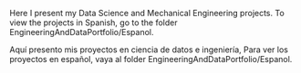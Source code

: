 Here I present my Data Science and Mechanical Engineering projects.
To view the projects in Spanish, go to the folder EngineeringAndDataPortfolio/Espanol.

Aquí presento mis proyectos en ciencia de datos e ingeniería, 
Para ver los proyectos en español, vaya al folder EngineeringAndDataPortfolio/Espanol.
